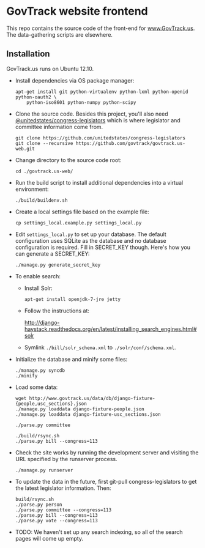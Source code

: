GovTrack website frontend
=========================

This repo contains the source code of the front-end for www.GovTrack.us.
The data-gathering scripts are elsewhere.

Installation
------------

GovTrack.us runs on Ubuntu 12.10.

* Install dependencies via OS package manager:

  ```
  apt-get install git python-virtualenv python-lxml python-openid python-oauth2 \
      python-iso8601 python-numpy python-scipy
  ```

* Clone the source code. Besides this project, you'll also need [@unitedstates/congress-legislators](https://github.com/unitedstates/congress-legislators) which is where legislator and committee information come from.

  ```
  git clone https://github.com/unitedstates/congress-legislators   
  git clone --recursive https://github.com/govtrack/govtrack.us-web.git
  ```

* Change directory to the source code root:

  ```
  cd ./govtrack.us-web/
  ```

* Run the build script to install additional dependencies into a virtual environment:

  ```
  ./build/buildenv.sh
  ```

* Create a local settings file based on the example file:

  ```
  cp settings_local.example.py settings_local.py
  ```

* Edit `settings_local.py` to set up your database. The default configuration uses SQLite as the database and no database configuration is required. Fill in SECRET_KEY though. Here's how you can generate a SECRET_KEY:

  ```
  ./manage.py generate_secret_key
  ```

* To enable search:

  * Install Solr:

    ```
    apt-get install openjdk-7-jre jetty
    ```

  * Follow the instructions at:

    http://django-haystack.readthedocs.org/en/latest/installing_search_engines.html#solr

  * Symlink `./bill/solr_schema.xml` to `./solr/conf/schema.xml`.

* Initialize the database and minify some files:

  ```
  ./manage.py syncdb
  ./minify
  ```
* Load some data:

  ```
  wget http://www.govtrack.us/data/db/django-fixture-{people,usc_sections}.json
  ./manage.py loaddata django-fixture-people.json
  ./manage.py loaddata django-fixture-usc_sections.json

  ./parse.py committee

  ./build/rsync.sh
  ./parse.py bill --congress=113
  ```

* Check the site works by running the development server and visiting the URL specified by the runserver process.

  ```
  ./manage.py runserver
  ```

* To update the data in the future, first git-pull congress-legislators to get the latest legislator information. Then:

  ```
  build/rsync.sh
  ./parse.py person
  ./parse.py committee --congress=113
  ./parse.py bill --congress=113
  ./parse.py vote --congress=113
  ```

* TODO: We haven't set up any search indexing, so all of the search pages will come up empty.
